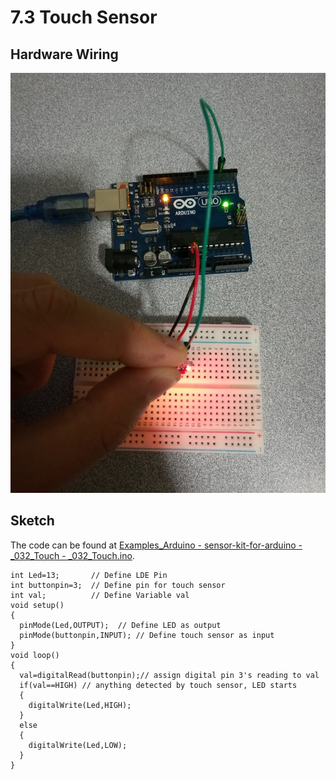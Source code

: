# 7.3 Touch Sensor

## Hardware Wiring

![Touch Sensor](../../Examples/sensor-kit-for-arduino/032_touch.jpg)


## Sketch

The code can be found at [Examples_Arduino - sensor-kit-for-arduino - _032_Touch - _032_Touch.ino](https://github.com/LongerVisionRobot/Examples_Arduino/blob/master/sensor-kit-for-arduino/_032_Touch/_032_Touch.ino).
```
int Led=13;       // Define LDE Pin
int buttonpin=3;  // Define pin for touch sensor
int val;          // Define Variable val
void setup()
{
  pinMode(Led,OUTPUT);  // Define LED as output
  pinMode(buttonpin,INPUT); // Define touch sensor as input
}
void loop()
{
  val=digitalRead(buttonpin);// assign digital pin 3's reading to val
  if(val==HIGH) // anything detected by touch sensor, LED starts
  {
    digitalWrite(Led,HIGH);
  }
  else
  {
    digitalWrite(Led,LOW);
  }
}
```
